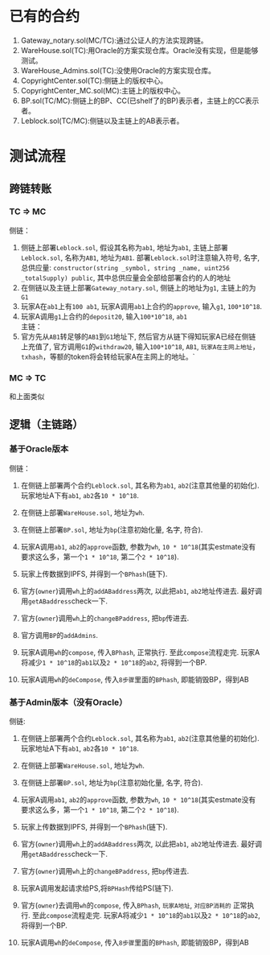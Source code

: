 # 已有的合约
1. Gateway_notary.sol(MC/TC):通过公证人的方法实现跨链。  
2. WareHouse.sol(TC):用Oracle的方案实现仓库。Oracle没有实现，但是能够测试。  
3. WareHouse_Admins.sol(TC):没使用Oracle的方案实现仓库。  
4. CopyrightCenter.sol(TC):侧链上的版权中心。  
5. CopyrightCenter_MC.sol(MC):主链上的版权中心。  
6. BP.sol(TC/MC):侧链上的BP、CC(已shelf了的BP)表示者，主链上的CC表示者。  
7. Leblock.sol(TC/MC):侧链以及主链上的AB表示者。  



# 测试流程
## 跨链转账
### TC => MC
侧链：  
1. 侧链上部署`Leblock.sol`, 假设其名称为`ab1`, 地址为`ab1`, 主链上部署`Leblock.sol`, 名称为`AB1`, 地址为`AB1`. 部署`Leblock.sol`时注意输入符号, 名字, 总供应量:
`constructor(string _symbol, string _name, uint256 _totalSupply) public`, 
其中总供应量会全部给部署合约的人的地址  
2. 在侧链以及主链上部署`Gateway_notary.sol`, 侧链上的地址为`g1`, 主链上的为`G1`  
3. 玩家A在`ab1`上有`100 ab1`, 玩家A调用`ab1`上合约的`approve`, 输入`g1`, `100*10^18`.  
4. 玩家A调用`g1`上合约的`deposit20`, 输入`100*10^18`, `ab1`  
主链：  
5. 官方先从`AB1`转足够的`AB1`到`G1`地址下, 然后官方从链下得知玩家A已经在侧链上充值了, 官方调用`G1`的`withdraw20`, 输入`100*10^18`, `AB1`, `玩家A在主网上地址`，`txhash`，等额的token将会转给玩家A在主网上的地址。`  

### MC => TC
和上面类似  


## 逻辑（主链路）
### 基于Oracle版本
侧链：
1. 在侧链上部署两个合约`Leblock.sol`, 其名称为`ab1`, `ab2`(注意其他量的初始化). 玩家地址A下有`ab1`, `ab2`各`10 * 10^18`. 
2. 在侧链上部署`WareHouse.sol`, 地址为`wh`.  
3. 在侧链上部署`BP.sol`, 地址为`bp`(注意初始化量, 名字, 符合).  
4. 玩家A调用`ab1`, `ab2`的`approve`函数, 参数为`wh`, `10 * 10^18`(其实estmate没有要求这么多，第一个`1 * 10^18`, 第二个`2 * 10^18`).  
5. 玩家上传数据到IPFS, 并得到一个`BPhash`(链下).  
6. 官方(`owner`)调用`wh`上的`addABaddress`两次, 以此把`ab1`, `ab2`地址传进去. 最好调用`getABaddress`check一下.  
7. 官方(`owner`)调用`wh`上的`changeBPaddress`, 把`bp`传进去.   
8. 官方调用`BP`的`addAdmins`.   
9. 玩家A调用`wh`的`compose`, 传入`BPhash`, 正常执行. 至此`compose`流程走完. 玩家A将减少`1 * 10^18`的`ab1`以及`2 * 10^18`的`ab2`, 将得到一个BP.  

10. 玩家A调用`wh`的`deCompose`, 传入`8步骤`里面的`BPhash`, 即能销毁BP，得到AB  

### 基于Admin版本（没有Oracle）
侧链:  
1. 在侧链上部署两个合约`Leblock.sol`, 其名称为`ab1`, `ab2`(注意其他量的初始化). 玩家地址A下有`ab1`, `ab2`各`10 * 10^18`.  
2. 在侧链上部署`WareHouse.sol`, 地址为`wh`.  
3. 在侧链上部署`BP.sol`, 地址为`bp`(注意初始化量, 名字, 符合).  
4. 玩家A调用`ab1`, `ab2`的`approve`函数, 参数为`wh`, `10 * 10^18`(其实estmate没有要求这么多，第一个`1 * 10^18`, 第二个`2 * 10^18`).  
5. 玩家上传数据到IPFS, 并得到一个`BPhash`(链下).  
6. 官方(`owner`)调用`wh`上的`addABaddress`两次, 以此把`ab1`, `ab2`地址传进去. 最好调用`getABaddress`check一下.  
7. 官方(`owner`)调用`wh`上的`changeBPaddress`, 把`bp`传进去.  
8. 玩家A调用发起请求给PS,将`BPHash`传给PS(链下).
9. 官方(`owner`)去调用`wh`的`compose`, 传入`BPhash`, `玩家A地址`, `对应BP消耗的` 正常执行. 至此`compose`流程走完. 玩家A将减少`1 * 10^18`的`ab1`以及`2 * 10^18`的`ab2`, 将得到一个BP.  

9. 玩家A调用`wh`的`deCompose`, 传入`8步骤`里面的`BPhash`, 即能销毁BP，得到AB  


